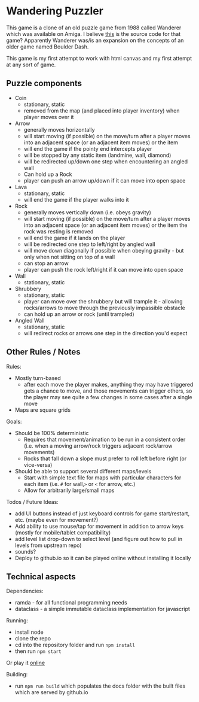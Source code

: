 # Wandering Puzzler

This game is a clone of an old puzzle game from 1988 called Wanderer which was available on Amiga.
I believe [this](https://github.com/sshipway/wanderer) is the source code for that game?
Apparently Wanderer was/is an expansion on the concepts of an older game named Boulder Dash.

This game is my first attempt to work with html canvas and my first attempt at any sort of game.

## Puzzle components

- Coin
  - stationary, static
  - removed from the map (and placed into player inventory) when player moves over it
- Arrow
  - generally moves horizontally
  - will start moving (if possible) on the move/turn after a player moves into an adjacent space (or an adjacent item moves) or the item
  - will end the game if the pointy end intercepts player
  - will be stopped by any static item (landmine, wall, diamond)
  - will be redirected up/down one step when encountering an angled wall
  - Can hold up a Rock
  - player can push an arrow up/down if it can move into open space
- Lava
  - stationary, static
  - will end the game if the player walks into it
- Rock
  - generally moves vertically down (i.e. obeys gravity)
  - will start moving (if possible) on the move/turn after a player moves into an adjacent space (or an adjacent item moves) or the item the rock was resting is removed
  - will end the game if it lands on the player
  - will be redirected one step to left/right by angled wall
  - will move down diagonally if possible when obeying gravity - but only when not sitting on top of a wall
  - can stop an arrow
  - player can push the rock left/right if it can move into open space
- Wall
  - stationary, static
- Shrubbery
  - stationary, static
  - player can move over the shrubbery but will trample it - allowing rocks/arrows to move through the previously impassible obstacle
  - can hold up an arrow or rock (until trampled)
- Angled Wall
  - stationary, static
  - will redirect rocks or arrows one step in the direction you'd expect

## Other Rules / Notes

Rules:

- Mostly turn-based
  - after each move the player makes, anything they may have triggered gets a chance to move, and those movements can trigger others, so the player may see quite a few changes in some cases after a single move
- Maps are square grids

Goals:

- Should be 100% deterministic
  - Requires that movement/animation to be run in a consistent order (i.e. when a moving arrow/rock triggers adjacent rock/arrow movements)
  - Rocks that fall down a slope must prefer to roll left before right (or vice-versa)
- Should be able to support several different maps/levels
  - Start with simple text file for maps with particular characters for each item (i.e. `#` for wall,`>` or `<` for arrow, etc.)
  - Allow for arbitrarily large/small maps

Todos / Future Ideas:

- add UI buttons instead of just keyboard controls for game start/restart, etc. (maybe even for movement?)
- Add ability to use mouse/tap for movement in addition to arrow keys (mostly for mobile/tablet compatibility)
- add level list drop-down to select level (and figure out how to pull in levels from upstream repo)
- sounds?
- Deploy to github.io so it can be played online without installing it locally

## Technical aspects

Dependencies:

- ramda - for all functional programming needs
- dataclass - a simple immutable dataclass implementation for javascript

Running:

- install node
- clone the repo
- cd into the repository folder and run `npm install`
- then run `npm start`

Or play it [online](https://davidpricedev.github.io/wandering-puzzler/)

Building:

- run `npm run build` which populates the docs folder with the built files which are served by github.io
